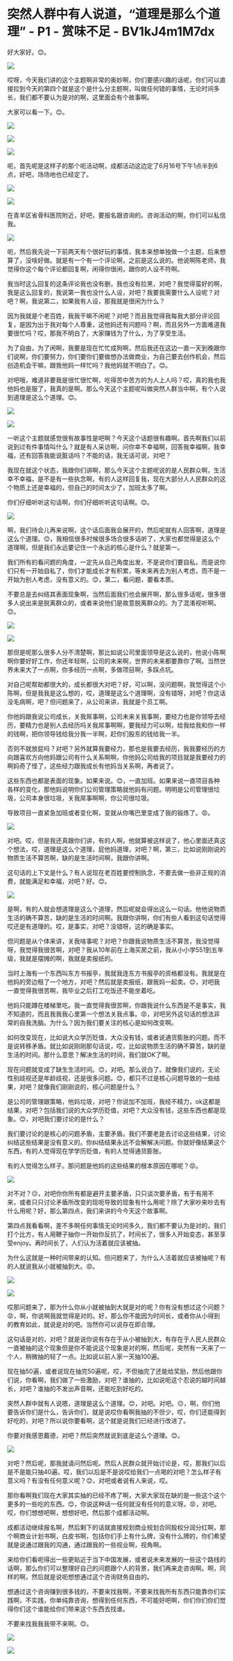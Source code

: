 # 突然人群中有人说道，“道理是那么个道理” - P1 - 赏味不足 - BV1kJ4m1M7dx

好大家好。😊。

![](img/635874f5d9aa60110dde6f3d280697d1_1.png)

哎呀，今天我们讲的这个主题啊非常的奥妙啊，你们要感兴趣的话呢，你们可以直接拉到今天的第四个就是这个是什么分主题啊，叫做任何错的事情，无论时间多长，我们都不要认为是对的啊，这里面会有个故事啊。

大家可以看一下。😊。

![](img/635874f5d9aa60110dde6f3d280697d1_3.png)

![](img/635874f5d9aa60110dde6f3d280697d1_4.png)

![](img/635874f5d9aa60110dde6f3d280697d1_5.png)

呃，首先呢是这样子的那个呃活动啊，成都活动这边定了6月16号下午1点半到6点，好吧，场场地也已经定了。



![](img/635874f5d9aa60110dde6f3d280697d1_7.png)

![](img/635874f5d9aa60110dde6f3d280697d1_8.png)

在青羊区省骨科医院附近，好吧，要报名跟咨询的。咨询活动的啊，你们可以私信我。

![](img/635874f5d9aa60110dde6f3d280697d1_10.png)

呃，然后我先说一下前两天有个很好玩的事情，我本来想单独做一个主题，后来想算了，没啥好做。就是有一个有一个评论啊，之前是这么说的。他说啊陈老师，我觉得你这个每个评论都回复啊，闲得你很闲，跟你的人设不符啊。

我当时这么回复的这条评论我也没有删，我也没有拉黑，对吧？我觉得蛮好的啊，我是这么回复的，我说第一我也没什么人设，对吧？我要我需要什么人设呢？对吧？啊，我说第二，如果我有人设，那我就是很闲为什么？

因为我就是个老百姓，我我干嘛不闲呢？对吧？而且我觉得我每我大部分评论回复，是因为出于我对每个人尊重，这他妈还有问题吗？啊，而且另外一方面难道我要很忙吗？哎，那我不明白了，大家赚钱为了什么，为了享受生活。

为了自由，为了闲啊，我要是现在忙忙成狗啊，然后我还在这边一直一天到晚跟你们说啊，你们要努力，你们要你们要做想办法做商业，为自己要去创作机会，然后创造机会干嘛，跟我他妈一样忙吗？我他妈就不明白了。😊。

对吧哦，难道非要我是很忙很忙啊，吃得苦中苦方的为人上人吗？哎，真的我也我他妈也是服了，我真的是啊。那么今天这个主题呢叫做突然人群当中啊，有个人说到道理是这么个道理。😊。



![](img/635874f5d9aa60110dde6f3d280697d1_12.png)

![](img/635874f5d9aa60110dde6f3d280697d1_13.png)

一听这个主题就感觉很有故事性是吧啊？今天这个话题很有趣啊。首先啊我们以前说到过有件事情叫什么？就是有人采访啊，问你幸不幸福啊，回答我幸福啊，我幸福，还有回答我能说脏话吗？不能的话，我无话可说，对吧？

我现在就这个状态，我跟你们讲啊，那么今天这个主题呢说的是人民群众啊，生活幸不幸福，是不是有一些执念啊，有的人这样回复我，现在大部分人人民群众的这个物质上还是幸福的，但自己的时间太少了，加班太多了啊。

你们仔细听听这句话啊，你们仔细听听这句话啊。😊。

![](img/635874f5d9aa60110dde6f3d280697d1_15.png)

啊，我们待会儿再来说啊，这个话后面我会展开的，然后呢就有人回答啊，道理是这么个道理。😊，我相信很多时候很多场合很多话听了，大家也都觉得是这么个道理啊，但是我们永远要记住一个永远的核心是什么？就是第一。

我们所有的看问题的角度，一定先从自己角度出发，不是说你们要自私，而是说你们只有一开始自私了，你们才能成长才有积累，等未来再去为别人考虑，而不是一开始为别人考虑，没有意义的。😊，第二，看问题，要看本质。

不要总是去纠结其表面现象啊，当然后面我们也会展开啊，那么很多话呢，很多很多人说出来是脱离群众的，或者来说他们是故意脱离群众的。为了混淆视听啊。😊。



![](img/635874f5d9aa60110dde6f3d280697d1_17.png)

![](img/635874f5d9aa60110dde6f3d280697d1_18.png)

那但是呢那么很多人分不清楚啊，那比如说公司里面领导是这么说的，他说小陈啊啊你要好好工作，你还年轻啊，公司的未来啊，世界的未来都要靠你了啊。当然世界未来大了一点啊，你多经历一点啊，多做项目啊，多踩点坑。

对自己呢帮助都很大的，成长都很大对吧？好，可以啊，没问题啊，我觉得这个小陈啊，但是我我是这么想的，哎，道理是这么个道理啊，没有错呀，对吧？你这话没毛病啊，吧？但问题来了，从公司来讲，我就是个员工啊。

你他妈跟我说公司成长，关我屌事啊，公司未来关我事啊，要经力也是你领导去经历，要精力也是别人去经历吗关我屌事啊啊，要我经力可以啊，给我给我和你一样的钱啊，把你领导钱给我分我一半啊，赶你们股东的钱给我一半。

否则不就放屁吗？对吧？另外就算我要经力，那也是我要去经历，我我要经历的方向跟喜欢方向他妈跟公司有什么关系啊啊，你他妈公司给我的项目就是我要经力的啊妈奇了怪了，这些经力跟我成长有他妈当关系啊，再者说了。

这些东西也都是表面的现象。如果来说。😊，一直加班。如果来说一直项目各种各样的变化，那他妈说明你们公司管理策略就他妈有问题。明明是公司管理很垃圾，公司本身很垃圾，关我屌事啊啊，你公司很垃圾。

导致项目一直紧急加班或者变化啊，变就从你嘴巴里变成了我的锻炼了。😡。

![](img/635874f5d9aa60110dde6f3d280697d1_20.png)

对吧。哎，但是我还真跟你们讲，有的人啊，他就算被这样说了，他心里面还真这个想法，哎，道理是这么个道理，屁他妈道理，对吧？啊，第三，比如说刚刚说的物质生活不算苦啊，缺的是生活时间啊，我跟你讲啊。

这句话的上下文是什么？有人说现在老百姓要控制执念，不要去做一些非正规的消费，就能满足和幸福，对吧？好。😊。



![](img/635874f5d9aa60110dde6f3d280697d1_22.png)

是啊，有的人就会想道理是这么个道理，然后呢就会得出这么一句话。他他说物质生活的确不算苦，缺的是生活的时间啊。我跟你讲啊，你们有些人看到这句话觉得哎还是有道理的。哎，是事实，对吧？没错呀，这的确是事实。

但问题是从个体来讲，关我啥事呢？对吧？你跟我说物质生活不算苦，我没觉得呀，我觉得我很苦啊，对吧？我从10年前在上海买房之前，我从小小学551到五年级，我就是摆摊的啊，我就是卖报纸的。

当时上海有一个东西叫东方书报亭，我就我连东方书报亭的资格都没有。我就是在他妈的旁边租了一个地方，对吧？然后就是卖报纸，跟我妈一起卖。😊，对吧我一直觉得我很苦啊，我毕业之后打工吃饭还不能坐着吃。

他妈只能蹲在楼梯里吃。我一直觉得我很苦啊，你跟我说什么东西是不是事实，我不知道的，而且我我我心里第一个想法关我点事。😡，对吧另外这句话的想法非常的自我洗脑。为什么？因为我们要关注的核心是如何改变啊。

如何改变现在，比如说大众学历贬值，大众没有钱，或者说通货膨胀的问题。而不是说转移矛盾。就比如说刚刚那句话说，哎，比如说物质生活的确不算苦，缺的是生活的时间。那什么意思？解决生活的时间，我们就OK了啊。

现在问题就变成了缺生生活时间。😊，对吧。那么说白了。就像我们说的，无论性别歧视还是年龄歧视，还是很多问题。😊，都只不过是核心问题导致的一些结果，对吧？就像我们刚刚说的，核心问题是什么？

是公司的管理跟策略，他妈垃圾，对吧？你说加不加班，我经不精力，ok这都是结果，对吧？包括我们说的大众学历贬值，对吧？大众没有钱，这些东西也都是现象。😊，对吧我们要讨论的是什么？

我们要讨论的是核心的问题矛盾，主要矛盾。我们不要老是去讨论这些结果，讨论纠结这些结果是没有意义的。你纠结结果永远不会解解决问题。你就好像结果这个东西，有的人觉得现在学学历贬值，有的人觉得通货膨胀。

有的人觉得怎么样子。那问题是他妈的这些结果的根本原因在哪呢？😡。

![](img/635874f5d9aa60110dde6f3d280697d1_24.png)

对不对？😔，对吧你你所有都是避开主要矛盾，只只谈次要矛盾，有于有用不来，或者只只讨论矛盾所改变的现呃导致的现象有什么用呢？除了大家吵来吵去有什么用呢？好，那么第四点，我们来讲的今今天这个故事啊。

第四点我看看啊，差不多啊任何事情无论时间多久，我们都不要认为是对的，我们打个比方，有人用鞭子抽你一开始你反抗了，时间长了，很多人开始变态，甚至享受enjoy。再时间长了，人们认为活着就应该被抽。

为什么这就是一种时间带来的认知。但问题来了，为什么人活着就应该被抽呢？有的人就说我从小就被抽到大。😡。



![](img/635874f5d9aa60110dde6f3d280697d1_26.png)

![](img/635874f5d9aa60110dde6f3d280697d1_27.png)

哎那问题来了，那为什么你从小就被抽到大就是对的呢？你有没有想过这个问题？😡，啊，你说啊我就觉得是对的。好，那么你不能因为时间长，或者你从小得到的教育如此，就说是对的吧。当然你可以说存在即合理。

这句话是对的，对吧？就是说你说有存在于从小被抽到大，有存在于人民人民群众一直被抽的这个现象但是你不能说这个现象是对的啊，然后呢，突然有一天来了一个人，稍微抽的轻了一点。比如说以前人家一天抽100遍。

现在抽50遍，或者说现在抽完50遍呢，哎，不但抽完了还能给奖励，然后他跟你们说，你看啊，我们做了一些激励，对吧？谁抽的，比如说呃这个忍说的越时间越长，对吧？谁抽的不发出声音啊，还能吃到好吃的。

突然人群中就有人说嗯，道理是这么个道理。😊，对吧。对吧。😔，啊，你们他要告诉你们是什么，告诉你们，就是说哎你看啊我抽的不但少，哎，你们还能得到好吃的，对吧？所以说你要看啊，这个就是说我们已经进行改进了。

你要对我感恩戴德，对吧？然后突然就说到底是这么个道理。😊。

![](img/635874f5d9aa60110dde6f3d280697d1_29.png)

对吧？然后呢，那我就请问然后呢。然后人民群众就开始讨论是，哎，那我们以后是不是能只抽40遍。哎，我们以后是不是说哎给我们一点喝的对吧？怎么样子有意义吗？有没有任何意义呢？😊，对吧或者说有人来说，哎。

那你看啊我们现在大家其实抽的已经不疼了啊，大家大家现在缺的是一些这个这个更多的一些吃的东西。😊，你说这种话一任何就没有任何的意义呀。😡，对吧。哎，你们想想吧啊，想想好吧，然后那个成都活动啊。

成都活动继续报名啊，然后剩下的话就直接规划商业规划合同股权分润分红啊，那个啊商业计划书啊，白皮书啊，包括你们手上有什么牌，没有什么牌的，你们希望就是说通过跟我的沟通，通过跟我的一些视业啊，视角啊。

来给你们看呃得出一些更贴近于当下中国发展，或者说未来发展的一些这个路线的话啊，那么你们可以整理好自己的问题跟个人的背景，我们再来走咨询啊。啊，同样的啊，然后就是说呃想想通过这个咨询财务自由的。

想通过这个咨询赚到很多钱的，不要来找我啊，不要来找我所有东西只能靠你们实践啊，不实践，你单纯靠咨询，想得到任何东西，不可能好吧啊，你们你们你们觉得你们这个谁能给你们带来这个东西去找谁。

不要来找我我我带不来啊。😊。

![](img/635874f5d9aa60110dde6f3d280697d1_31.png)

![](img/635874f5d9aa60110dde6f3d280697d1_32.png)
